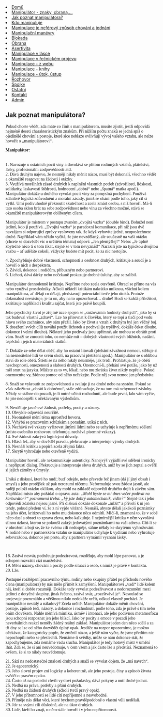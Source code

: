 <li class="nav_element" id="nav_Dom">
<a href="/Dom%26%23367%3B.htm" class="menu">Dom&#367;</a></li>
<li class="nav_element" id="nav_Manipultorznakyobrana">
<a href="/Manipul%E1tor-_-znaky%2C-obrana%2C-.--.--.-.htm" class="menu">Manipul&#225;tor - znaky, obrana,...</a></li>
<li class="nav_element checked_menu" id="nav_Jakpoznatmanipultora">
<a href="/Jak-poznat-manipul%E1tora-f-.htm" class="menu">Jak poznat manipul&#225;tora?</a></li>
<li class="nav_element" id="nav_Kdomanipuluje">
<a href="/Kdo-manipuluje.htm" class="menu">Kdo manipuluje</a></li>
<li class="nav_element" id="nav_Manipulacejenefrovzpsobchovnajednn">
<a href="/Manipulace-je-nef-e2-rov%FD-zp%26%23367%3Bsob-chov%E1n%ED-a-jedn%E1n%ED.htm" class="menu">Manipulace je nef&#233;rov&#253; zp&#367;sob chov&#225;n&#237; a jedn&#225;n&#237;</a></li>
<li class="nav_element" id="nav_Manipulanmanvry">
<a href="/Manipula%26%23269%3Bn%ED-man-e2-vry.htm" class="menu">Manipula&#269;n&#237; man&#233;vry</a></li>
<li class="nav_element" id="nav_Blokada">
<a href="/Blokada.htm" class="menu">Blokada</a></li>
<li class="nav_element" id="nav_Obrana">
<a href="/Obrana.htm" class="menu">Obrana</a></li>
<li class="nav_element" id="nav_Asertivita">
<a href="/Asertivita.htm" class="menu">Asertivita</a></li>
<li class="nav_element" id="nav_Manipulacevlsce">
<a href="/Manipulace-v-l%E1sce.htm" class="menu">Manipulace v l&#225;sce</a></li>
<li class="nav_element" id="nav_Manipulacevenickmprojevu">
<a href="/Manipulace-v-%26%23345%3Be%26%23269%3Bnick-e2-m-projevu.htm" class="menu">Manipulace v &#345;e&#269;nick&#233;m projevu</a></li>
<li class="nav_element" id="nav_Manipulacezwebu">
<a href="/Manipulace-_-z-webu.htm" class="menu">Manipulace - z webu</a></li>
<li class="nav_element" id="nav_Manipulaceknihy">
<a href="/Manipulace-_-knihy.htm" class="menu">Manipulace - knihy</a></li>
<li class="nav_element" id="nav_Manipulacetokstup">
<a href="/Manipulace-_-%FAtok%2C-%FAstup.htm" class="menu">Manipulace - &#250;tok, &#250;stup</a></li>
<li class="nav_element" id="nav_Rozhovor">
<a href="/Rozhovor.htm" class="menu">Rozhovor</a></li>
<li class="nav_element" id="nav_Spojky">
<a href="/Spojky.htm" class="menu">Spojky</a></li>
<li class="nav_element" id="nav_Ostatn">
<a href="/Ostatn%ED.htm" class="menu">Ostatn&#237;</a></li>
<li class="nav_element" id="nav_Kontakt">
<a href="/Kontakt.htm" class="menu">Kontakt</a></li>
<li class="nav_element" id="nav_Admin">
<a href="/Admin.htm" class="menu">Admin</a></li>
				</ul>
			</div>
			<div id="content_container">
				<div id="pre_content"></div>
				<div id="content">
					<h2 id="title"><span>Jak poznat manipul&#225;tora?</span></h2>
					<p><font face="Verdana">Pokud chcete v&#283;d&#283;t, zda m&aacute;te co  &#269;init s manipul&aacute;torem, mus&iacute;te zjistit, jestli odpov&iacute;d&aacute; nejm&eacute;n&#283; deseti  charakteristick&yacute;m znak&#367;m. P&#345;i ni&#382;&scaron;&iacute;m po&#269;tu znak&#367; se jedn&aacute; sp&iacute;&scaron; o  ojedin&#283;l&eacute; chov&aacute;n&iacute; a postoje, kter&eacute; sice neblaze ovliv&#328;uj&iacute; v&yacute;voj va&scaron;eho  vztahu, ale nelze hovo&#345;it o &bdquo;manipul&aacute;torovi&ldquo;.</font></p>
<p><strong><font face="Verdana">Manipul&aacute;tor:</font></strong><font face="Verdana"><br />
<br />
<br />
1. Navozuje u ostatn&iacute;ch pocit viny </font><font face="Verdana">a dovol&aacute;v&aacute; se p&#345;itom rodinn&yacute;ch vztah&#367;, p&#345;&aacute;telstv&iacute;, l&aacute;sky, profesion&aacute;ln&iacute; zodpov&#283;dnosti atd. <br />
2. D&aacute;v&aacute; druh&yacute;m najevo, &#382;e nesm&#283;j&iacute; nikdy m&#283;nit n&aacute;zor, mus&iacute; b&yacute;t dokonal&iacute;, v&scaron;echno v&#283;d&#283;t a okam&#382;it&#283; reagovat na &#382;&aacute;dosti i ot&aacute;zky.<br />
3. Vyu&#382;&iacute;v&aacute; mor&aacute;ln&iacute;ch z&aacute;sad druh&yacute;ch k napln&#283;n&iacute; vlastn&iacute;ch pot&#345;eb (zdvo&#345;ilosti,  lidskosti, solidarity, laskavosti &scaron;t&#283;drosti, hodnocen&iacute; &bdquo;dobr&aacute;&ldquo; nebo  &bdquo;&scaron;patn&aacute;&ldquo; matka apod.). Manipul&aacute;tor dok&aacute;&#382;e u druh&eacute;ho vyvolat pocit viny  za pomysln&aacute; pochyben&iacute;. Pou&#382;&iacute;v&aacute; zd&aacute;nliv&#283; logick&aacute; zd&#367;vodn&#283;n&iacute; a mor&aacute;ln&iacute;  z&aacute;sady, jimi&#382; se oh&aacute;n&iacute; podle toho, jak&yacute; c&iacute;l si vytkl. Um&iacute; podivuhodn&#283;  p&#345;ekroutit skute&#269;nost a zcela zm&aacute;st osobu, s n&iacute;&#382; hovo&#345;&iacute;. M&aacute;-li tato  osoba sklon br&aacute;t na sebe zodpov&#283;dnost nebo vinu za v&scaron;echno mo&#382;n&eacute;, st&aacute;v&aacute;  se okam&#382;it&#283; manipul&aacute;torov&yacute;m obl&iacute;ben&yacute;m c&iacute;lem. </font></p>
<p><font face="Verdana">Manipul&aacute;tor je mistrem v postupu  zvan&eacute;m &bdquo;dvojit&aacute; vazba&ldquo; (double bind). Bohu&#382;el nen&iacute; jedin&yacute;, kdo ji  pou&#382;&iacute;v&aacute;. &bdquo;Dvojit&aacute; vazba&ldquo; je paradoxn&iacute; komunikace, p&#345;i n&iacute;&#382; jsou dv&#283;  navz&aacute;jem si odporuj&iacute;c&iacute; zpr&aacute;vy vysloveny tak, &#382;e kdy&#382; vyhov&iacute;te jedn&eacute;,  neuposlechnete druh&eacute;. Nap&#345;&iacute;klad v&aacute;m n&#283;kdo vy&#269;&iacute;t&aacute;, &#382;e jste nevzd&#283;lan&yacute;,  ale sou&#269;asn&#283; na va&scaron;i ot&aacute;zku (chcete se dozv&#283;d&#283;t v&iacute;c o ur&#269;it&eacute;m t&eacute;matu)  odpov&iacute;: &bdquo;Jen p&#345;em&yacute;&scaron;lej!&ldquo; Nebo: &bdquo;Je &uacute;pln&#283; zbyte&#269;n&eacute; n&#283;co ti o tom &#345;&iacute;kat,  stejn&#283; se v tom nevyzn&aacute;&scaron;!&ldquo; Narazili jste na typickou dvojitou vazbu &ndash; a&#357;  ud&#283;l&aacute;te cokoli, v&#382;dycky budete m&iacute;t pocit, &#382;e za nic nestoj&iacute;te. </font></p>
<p><font face="Verdana">4. Zpochyb&#328;uje dobr&eacute; vlastnosti, schopnosti a osobnost druh&yacute;ch</font><font face="Verdana">, kritizuje a soud&iacute; je a hovo&#345;&iacute; o nich s despektem. <br />
5. Z&aacute;vid&iacute;, dokonce i rodi&#269;&#367;m, p&#345;&iacute;buzn&yacute;m nebo partnerovi. <br />
6. Lichot&iacute;, d&aacute;v&aacute; d&aacute;rky nebo ne&#269;ekan&#283; prokazuje drobn&eacute; &uacute;sluhy, aby se zal&iacute;bil. </font></p>
<p><font face="Verdana">Manipul&aacute;tor dennodenn&#283;  kritizuje. Nep&#345;&iacute;mo nebo zcela otev&#345;en&#283;. Obrac&iacute; se p&#345;&iacute;mo na v&aacute;s nebo  vyu&#382;&iacute;v&aacute; prost&#345;edn&iacute;ky. A&#269;koli n&#283;kte&#345;&iacute; kritik&aacute;m nakr&aacute;tko uniknou, v&scaron;ichni  kolem manipul&aacute;tora, a&#357; d&#283;laj&iacute; co d&#283;laj&iacute;, p&#345;edstavuj&iacute; potenci&aacute;ln&iacute; ter&#269;e  jeho &uacute;tok&#367;. Proto&#382;e dokonalost neexistuje, je tu on, aby na to  upozor&#328;oval&hellip; druh&eacute;! Hod&iacute; se ka&#382;d&aacute; p&#345;&iacute;le&#382;itost, zkritizuje nap&#345;&iacute;klad i  kvalitu raj&#269;at, kter&aacute; jste pr&aacute;v&#283; koupili. </font></p>
<p><font face="Verdana">Jeho psychick&yacute; &#382;ivot je z&#345;ejm&#283; &uacute;zce spojen se &bdquo;sni&#382;ov&aacute;n&iacute;m hodnoty druh&yacute;ch&ldquo;, jako  by si tak budoval vlastn&iacute; &bdquo;zdrav&iacute;&ldquo;. Lze ho p&#345;irovnat k &#269;lov&#283;ku, kter&yacute;  se top&iacute; a tla&#269;&iacute; pod vodu hlavu sv&eacute;ho zachr&aacute;nce, aby s&aacute;m p&#345;e&#382;il. Jako by  &#382;ivot a vztah k druh&yacute;m byl jen v&#283;&#269;n&yacute; boj. K dosa&#382;en&iacute; sv&yacute;ch c&iacute;l&#367; nev&aacute;h&aacute;  pou&#382;&iacute;t lichotek a pochval (je trp&#283;liv&yacute;, dok&aacute;&#382;e &#269;ekat dlouho, dokonce i  velmi dlouho). N&#283;kter&eacute; jeho pochvaly jsou up&#345;&iacute;mn&eacute;, ale mohou se obr&aacute;tit  proti v&aacute;m. Sna&#382;&iacute; se zmocnit toho, co nem&#367;&#382;e m&iacute;t &ndash; dobr&yacute;ch vlastnost&iacute;  sv&yacute;ch bli&#382;n&iacute;ch, nad&aacute;n&iacute;, &uacute;sp&#283;ch&#367; i jejich materi&aacute;ln&iacute;ch statk&#367;. </font></p>
<p><font face="Verdana">7. Dok&aacute;&#382;e ze sebe d&#283;lat ob&#283;&#357;, aby ho ostatn&iacute; litovali </font><font face="Verdana">(p&#345;eh&aacute;n&iacute;  z&aacute;va&#382;nost nemoci, st&#283;&#382;uje si na nesnesiteln&eacute; lidi ve sv&eacute;m okol&iacute;, na  pracovn&iacute; p&#345;et&iacute;&#382;en&iacute; apod.). Manipul&aacute;tor se s oblibou stav&iacute; do role ob&#283;ti.  &Scaron;t&#283;st&iacute; se na n&#283;ho nikdy neusm&#283;je, jak tvrd&iacute;. Prohla&scaron;uje, &#382;e je ob&#283;t&iacute;  neschopnosti, omezenosti a slabosti druh&yacute;ch. Onemocn&iacute;-li, p&#345;eh&aacute;n&iacute; sv&eacute;  pot&iacute;&#382;e, jako by u&#382; m&#283;l smrt na jazyku. M&#367;&#382;ete za to vy, l&eacute;ka&#345;, nebo mu  zkr&aacute;tka &#382;ivot nikdy nep&#345;eje. Pokud onemocn&iacute;te vy, &#382;&aacute;dnou pomoc od n&#283;ho  ne&#269;ekejte. Podle n&#283;j svou nemoc jen p&#345;edst&iacute;r&aacute;te. </font></p>
<p><font face="Verdana">8. Sna&#382;&iacute; se vykroutit ze zodpov&#283;dnosti a svaluje ji na druh&eacute; </font><font face="Verdana">nebo  na syst&eacute;m. Pokud se v&scaron;ak z&aacute;le&#382;itost &bdquo;obr&aacute;t&iacute; k dobr&eacute;mu&ldquo;, st&aacute;le  zd&#367;raz&#328;uje, &#382;e na tom m&aacute; nehynouc&iacute; z&aacute;sluhy. N&#283;kdy se st&aacute;hne do pozad&iacute;,  je-li nutn&eacute; u&#269;init rozhodnut&iacute;, ale bude prvn&iacute;, kdo v&aacute;m vy&#269;te, &#382;e jste  nedosp&#283;li k o&#269;ek&aacute;van&yacute;m v&yacute;sledk&#367;m. </font></p>
<p><font face="Verdana">9. Nesd&#283;luje jasn&#283; sv&eacute; &#382;&aacute;dosti, pot&#345;eby, pocity a n&aacute;zory</font><font face="Verdana">. <br />
10. Obvykle odpov&iacute;d&aacute; neur&#269;it&#283;. <br />
11. Neomalen&#283; m&#283;n&iacute; t&eacute;ma uprost&#345;ed hovoru. <br />
12. Vyh&yacute;b&aacute; se pracovn&iacute;m sch&#367;zk&aacute;m a porad&aacute;m, ut&iacute;k&aacute; z nich. <br />
13. Nech&aacute;v&aacute; sv&eacute; vzkazy vy&#345;izovat jin&yacute;mi lidmi nebo se uchyluje k nep&#345;&iacute;m&eacute;mu sd&#283;len&iacute; (m&iacute;sto osobn&iacute;ho rozhovoru telefonuje, nech&aacute;v&aacute; p&iacute;semn&eacute; vzkazy). <br />
14. Sv&eacute; &#382;&aacute;dosti zakr&yacute;v&aacute; logick&yacute;mi d&#367;vody. <br />
15. Hl&aacute;s&aacute; le&#382;, aby se dov&#283;d&#283;l pravdu, p&#345;ekrucuje a interpretuje v&yacute;roky druh&yacute;ch. <br />
16. Nesn&aacute;&scaron;&iacute; kritiku a pop&iacute;r&aacute; zcela z&#345;ejm&aacute; fakta. <br />
17. Skryt&#283; vyhro&#382;uje nebo otev&#345;en&#283; vyd&iacute;r&aacute;. </font></p>
<p><font face="Verdana">Manipul&aacute;tor hovo&#345;&iacute;, ale nekomunikuje autenticky. Nanejv&yacute;&scaron; vyj&aacute;d&#345;&iacute; sv&eacute; sd&#283;len&iacute; ironicky a nep&#345;ipust&iacute; dialog. P&#345;ekrucuje a interpretuje slova druh&yacute;ch, ani&#382; by se jich zeptal a ov&#283;&#345;il si jejich z&aacute;m&#283;ry a &uacute;mysly. </font></p>
<p><font face="Verdana">Unik&aacute; z diskus&iacute;, kter&eacute; ho nud&iacute;;  bu&#271; odejde, nebo p&#345;evede &#345;e&#269; jinam (d&aacute; j&iacute; jin&yacute; obsah i smysl) a jeho  prot&#283;j&scaron;ek u&#382; pak nerozum&iacute; ni&#269;emu. Neformuluje svou &#382;&aacute;dost jasn&#283;, ale  rad&#283;ji polo&#382;&iacute; ot&aacute;zku oklikou, aby mohl na z&aacute;klad&#283; odpov&#283;di druh&eacute;ho doj&iacute;t  k z&aacute;v&#283;ru s&aacute;m. Nap&#345;&iacute;klad m&iacute;sto aby po&#382;&aacute;dal o opravu auta: <i>&bdquo;Mohl byste se mi dnes ve&#269;er pod&iacute;vat na karbur&aacute;tor?&ldquo; poznamen&aacute; t&#345;eba: &bdquo;Vy jste dobr&yacute; automechanik, vi&#271;te?&ldquo;</i>  Stejn&#283; tak i jeho odpov&#283;di zdaleka nejsou jasn&eacute;. P&#345;i diskusi dok&aacute;&#382;e  dokonale &bdquo;ml&#382;it&ldquo; a p&#345;ivol&iacute; k n&iacute; jen tehdy, pokud p&#345;edem v&iacute;, &#382;e z n&iacute;  vyjde v&iacute;t&#283;zn&#283;. Nesn&aacute;&scaron;&iacute;, abyste d&#283;lali jak&eacute;koli pozn&aacute;mky na jeho &uacute;&#269;et,  kritizovali ho nebo mu dokonce n&#283;co odm&iacute;tli. Ml&#269;&iacute;-li, znamen&aacute; to, &#382;e v  sob&#283; n&#283;co dus&iacute; a obrac&iacute; to zprava zleva, nebo kalkuluje. I nejm&iacute;rn&#283;j&scaron;&iacute;  kritika v n&#283;m vyvol&aacute;v&aacute; silnou &uacute;zkost, kterou se pokou&scaron;&iacute; zakr&yacute;t  jedovat&yacute;mi pozn&aacute;mkami na va&scaron;i adresu. C&iacute;t&iacute;-li se v ohro&#382;en&iacute; a boj&iacute; se,  &#382;e ke sv&eacute;mu c&iacute;li nedosp&#283;je, s&aacute;hne n&#283;kdy ke skryt&eacute;mu vyhro&#382;ov&aacute;n&iacute;. V  rodin&#283; nebo v partnersk&eacute;m vztahu se manipul&aacute;tor uchyluje k vyd&iacute;r&aacute;n&iacute; nebo  vyhro&#382;uje sebevra&#382;dou, dokonce jen proto, aby z partnera vym&aacute;mil  vyzn&aacute;n&iacute; l&aacute;sky. </font></p>
<p>&nbsp;</p>
<p><font face="Verdana">18. Zas&iacute;v&aacute; nesv&aacute;r, podn&#283;cuje podez&iacute;ravost</font><font face="Verdana">, rozd&#283;luje, aby mohl l&eacute;pe panovat, a je schopen rozvr&aacute;tit ciz&iacute; man&#382;elstv&iacute;. <br />
19. M&#283;n&iacute; n&aacute;zory, chov&aacute;n&iacute; a pocity podle situac&iacute; a osob, s nimi&#382; je pr&aacute;v&#283; v kontaktu. <br />
20. L&#382;e. </font></p>
<p><font face="Verdana">Postupn&eacute; roz&scaron;t&#283;pen&iacute; pracovn&iacute;ho  t&yacute;mu, rodiny nebo skupiny p&#345;&aacute;tel po p&#345;&iacute;chodu nov&eacute;ho &#269;lena (manipul&aacute;tora)  by n&aacute;s m&#283;lo p&#345;im&#283;t k zamy&scaron;len&iacute;. Manipul&aacute;torovi &bdquo;vad&iacute;&ldquo; lid&eacute; kolem n&#283;j, kte&#345;&iacute; si dob&#345;e rozum&#283;j&iacute;.  Dok&aacute;&#382;e tedy vyvolat podez&#345;&iacute;vavost a nedorozum&#283;n&iacute; mezi jedinci z doty&#269;n&eacute;  skupiny, jinak &#345;e&#269;eno, zas&iacute;v&aacute; sv&aacute;r, &bdquo;roze&scaron;tv&aacute;v&aacute; je&ldquo;. Nesoulad se  projevuje poznen&aacute;hlu a v&#283;t&scaron;inou nikdo nedok&aacute;&#382;e ur&#269;it, odkud vlastn&#283;  poch&aacute;z&iacute;. Je manipul&aacute;tor nest&aacute;l&yacute; a n&aacute;ladov&yacute;? Zcela ur&#269;it&#283;. Manipul&aacute;tor  dok&aacute;&#382;e m&#283;nit chov&aacute;n&iacute;, postoje, zp&#367;sob &#345;e&#269;i, n&aacute;zory, a dokonce i  rozhodnut&iacute;, podle toho, zda je pr&aacute;v&#283; s t&iacute;m nebo on&iacute;m &#269;lov&#283;kem. N&aacute;hle  m&#283;n&iacute;v&aacute; mimiku, &uacute;sm&#283;v i intonaci, ale jeho podivnou metamorf&oacute;zu jsou  schopni rozpoznat jen jeho bl&iacute;zc&iacute;. Jako by pocity a emoce v pozad&iacute; jeho  neverb&aacute;ln&iacute;ch reakc&iacute; nem&#283;ly &#382;&aacute;dn&yacute; re&aacute;ln&yacute; z&aacute;klad. Manipul&aacute;tor jeden den  n&#283;co sd&#283;l&iacute; a za t&#345;i dny se lze od n&#283;ho dozv&#283;d&#283;t &uacute;pln&yacute; opak. Jestli&#382;e na  rozpor upozorn&iacute;me, je mo&#382;no o&#269;ek&aacute;vat, &#382;e kategoricky pop&#345;e, &#382;e zm&#283;nil  n&aacute;zor, a je&scaron;t&#283; n&aacute;m vy&#269;te, &#382;e jsme p&#345;edt&iacute;m nic nepochopili nebo se  p&#345;eslechli. Nem&aacute;me-li sv&#283;dky, m&#367;&#382;e se n&aacute;m dokonce st&aacute;t, &#382;e  zapochybujeme, zda nem&aacute;me vadu sluchu. Manipul&aacute;tor je tedy hotov&yacute; mistr v  um&#283;n&iacute; lh&aacute;t. Zd&aacute; se, &#382;e si ani neuv&#283;domuje, v &#269;em v&scaron;em a jak &#269;asto l&#382;e a  p&#345;edst&iacute;r&aacute;. Neznamen&aacute; to ov&scaron;em, &#382;e si to nikdy neuv&#283;domuje. </font></p>
<p><font face="Verdana">21. S&aacute;z&iacute; na nedostate&#269;n&eacute; znalosti druh&yacute;ch </font><font face="Verdana">a sna&#382;&iacute; se vyvolat dojem, &#382;e &bdquo;m&aacute; navrch&ldquo;. <br />
22. Je egocentrick&yacute;. <br />
23. Jeho slovn&iacute; projev zn&iacute; logicky a koherentn&#283;, ale jeho postoje, &#269;iny a zp&#367;sob &#382;ivota sv&#283;d&#269;&iacute; o prav&eacute;m opaku. <br />
24. &#268;asto a&#382; na posledn&iacute; chv&iacute;li vyslov&iacute; po&#382;adavky, d&aacute;v&aacute; pokyny a nut&iacute; druh&eacute; jednat. <br />
25. Nedb&aacute; na pr&aacute;va, pot&#345;eby a p&#345;&aacute;n&iacute; druh&yacute;ch. <br />
26. Nedb&aacute; na &#382;&aacute;dosti druh&yacute;ch (a&#269;koli tvrd&iacute; prav&yacute; opak). <br />
27. V jeho p&#345;&iacute;tomnosti se lid&eacute; c&iacute;t&iacute; nep&#345;&iacute;jemn&#283; a nesvobodn&#283;. <br />
28. P&#345;im&#283;je n&aacute;s d&#283;lat v&#283;ci, kter&eacute; bychom pravd&#283;podobn&#283; o vlastn&iacute; v&#367;li ned&#283;lali. <br />
29. Jde za sv&yacute;mi c&iacute;li d&#367;sledn&#283;, ale na &uacute;kor druh&yacute;ch. <br />
30. Lid&eacute;, kte&#345;&iacute; ho znaj&iacute;, o n&#283;m st&aacute;le hovo&#345;&iacute; i v jeho nep&#345;&iacute;tomnosti.</font></p>
